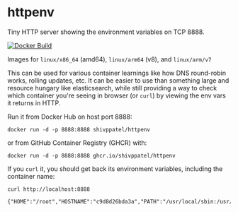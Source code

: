 # httpenv
Tiny HTTP server showing the environment variables on TCP 8888.

[![Docker Build](https://github.com/ShivPPatel/httpenv/actions/workflows/call-docker-build.yaml/badge.svg)](https://github.com/ShivPPatel/httpenv/actions/workflows/call-docker-build.yaml)


Images for `linux/x86_64` (amd64), `linux/arm64` (v8), and `linux/arm/v7`

This can be used for various container learnings like how DNS round-robin works, rolling updates, etc.
It can be easier to use than something large and resource hungary like elasticsearch, while still providing
a way to check which container you're seeing in browser (or `curl`) by viewing the env vars it returns in HTTP.

Run it from Docker Hub on host port 8888:

`docker run -d -p 8888:8888 shivppatel/httpenv`

or from GitHub Container Registry (GHCR) with:

`docker run -d -p 8888:8888 ghcr.io/shivppatel/httpenv`

If you `curl` it, you should get back its environment variables, including the container name:

```shell
curl http://localhost:8888

{"HOME":"/root","HOSTNAME":"c9d8d26bda3a","PATH":"/usr/local/sbin:/usr/local/bin:/usr/sbin:/usr/bin:/sbin:/bin"}```
